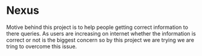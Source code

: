 # Nexus

Motive behind this project is to help people getting correct information to there queries. 
As users are increasing on internet whether the information is correct or not is the biggest concern so by this project we are trying we are tring to overcome this issue.

